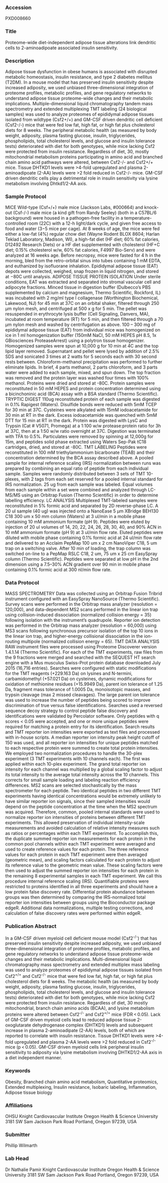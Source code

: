 ### Accession
PXD008660

### Title
Proteome-wide diet-independent adipose tissue alterations link dendritic cells to 2-aminoadipoate associated insulin sensitivity.

### Description
Adipose tissue dysfunction in obese humans is associated with disrupted metabolic homeostasis, insulin resistance, and type 2 diabetes mellitus (T2DM). In a mouse model that has preserved insulin sensitivity despite increased adiposity, we used unbiased three-dimensional integration of proteome profiles, metabolic profiles, and gene regulatory networks to understand adipose tissue proteome-wide changes and their metabolic implications. Multiple-dimensional liquid chromatography tandem mass spectrometry and extended multiplexing TMT labeling (24 biological samples) was used to analyze proteomes of epididymal adipose tissues isolated from wildtype (Csf2+/+) and GM-CSF driven dendritic cell deficient (Csf2-/-) mice that were fed low fat, high fat, or high fat plus cholesterol diets for 8 weeks. The peripheral metabolic health (as measured by body weight, adiposity, plasma fasting glucose, insulin, triglycerides, phospholipids, total cholesterol levels, and glucose and insulin tolerance tests) deteriorated with diet for both genotypes, while mice lacking Csf2 were protected from insulin resistance. Regardless of diet, 30, mostly mitochondrial metabolism proteins participating in amino acid and branched chain amino acid pathways were altered, between Csf2-/- and Csf2+/+ mice. Tissue DHTKD1 levels were >4-fold upregulated and plasma 2-aminoadipoate (2-AA) levels were >2 fold reduced in Csf2-/- mice. GM-CSF driven dendritic cells play a detrimental role in insulin sensitivity via lysine metabolism involving Dhtkd1/2-AA axis.

### Sample Protocol
MICE Wild-type (Csf+/+) male mice (Jackson Labs, #000664) and knock-out (Csf-/-) male mice (a kind gift from Randy Seeley) (both in a C57BL/6 background) were housed in a pathogen-free facility in a temperature-controlled room (22C) with a 12-h light/dark cycle, and given free access to food and water (3−5 mice per cage). At 8 weeks of age, the mice were fed either a low-fat (4%) regular chow diet (Wayne Rodent BLOX 8604; Harlan Teklad Laboratory, Madison, WI), a high-fat diet (HF diet; 60% fat calories, D12492 Research Diets) or a HF diet supplemented with cholesterol (HF+C diet; 0.15% cholesterol w/w, 60% fat calories, F4997 Bio-Serv) and were analyzed at 16 weeks age. Before necropsy, mice were fasted for 4 h in the morning, bled from the retro-orbital sinus into tubes containing 1 mM EDTA, and euthanized by isofluorane inhalation. Epididymal adipose tissue (EAT) depots were collected, weighed, snap frozen in liquid nitrogen, and stored at −80C until analysis.  ADIPOSE TISSUE PROTEIN ISOLATION Under sterile conditions, EAT was extracted and separated into stromal vascular cell and adipocyte fractions. Minced tissue in digestion buffer (Dulbecco’s PBS supplemented by calcium and magnesium, Thermo Scientific, Rockford, IL) was incubated with 2 mg/ml type I collagenase (Worthington Biochemical, Lakewood, NJ) for 45 min at 37C on an orbital shaker, filtered through 250 µm nylon mesh, and centrifuged at 500 x g for 5 min. The pellet was resuspended in erythrocyte lysis buffer (Cell Signaling, Danvers, MA), incubated at room temperature (RT) for 5 min, and then filtered through a 70 µm nylon mesh and washed by centrifugation as above.   100 – 300 mg of epididymal adipose tissue (EAT) from individual mice was homogenized on ice in 1 ml homogenization buffer (150mM NaCl, 50 mM HEPES pH 8.5, 1x GBiosciences ProteaseArrest) using a polytron tissue homogenizer. Homogenized samples were spun at 10,000 g for 10 min at 4C and the top lipid layer removed. Supernatant and pellet were lysed by addition of 2.5% SDS and sonicated 3 times at 2 watts for 5 seconds each with 30 second rests between. Chloroform-methanol precipitation was performed to further eliminate lipids. In brief, 4 parts methanol, 2 parts chloroform, and 3 parts water were added to each sample, mixed, and spun down. The top fraction was removed and the protein layer was washed four times with 100% methanol. Proteins were dried and stored at -80C. Protein samples were reconstituted in 50 mM HEPES and protein concentration determined using a bicinchoninic acid (BCA) assay with a BSA standard (Thermo Scientific).   TRYPTIC DIGEST 110ug reconstituted protein of each sample was digested in 0.1% Rapigest (Waters). Disulfide bonds were reduced with 5mM TCEP for 30 min at 37C. Cysteines were alkylated with 15mM iodoacetamide for 30 min at RT in the dark. Excess iodoacetamide was quenched with 5mM DTT for 15 min at RT in the dark. Protein was digested with LysC and Trypsin (Cat # V5071, Promega) at a 1:100 w/w protease:protein ratio for 3h at 37C, then at a 1:50 w/w ratio overnight at 37C. Digestion was terminated with TFA to 0.5%. Particulates were removed by spinning at 12,000g for 15m, and peptides solid phase extracted using Waters Sep-Pak tC18 cartridges, dried, and stored at -80C.  TMT LABELING Peptides were reconstituted in 100 mM triethylammonium bicarbonate (TEAB) and their concentration determined by the BCA assay described above. A pooled sample for internal reference scaling (IRS) normalization between runs was prepared by combining an equal ratio of peptide from each individual sample. Samples were randomly distributed between 3 sets of TMT 10-plexes, with 2 tags from each set reserved for a pooled internal standard for IRS normalization. 25 ug from each sample was labeled. Equal volumes from each sample within a set were combined and analyzed through LC-MS/MS using an Orbitrap Fusion (Thermo Scientific) in order to determine labelling efficiency.  LC ANALYSIS Multiplexed TMT-labeled samples were reconstituted in 5% formic acid and separated by 2D reverse-phase LC. A 20 ul sample (40 ug) was injected onto a NanoEase 5 μm XBridge BEH130 C18 300 um x 50 mm column (Waters) at 3 ul/min in a mobile phase containing 10 mM ammonium formate (pH 9). Peptides were eluted by injection of 20 ul volumes of 14, 20, 22, 24, 26, 28, 30, 40, and 90% ACN in 10 mM ammonium formate (pH 9) at 3 ul/min flow rate. Eluted peptides were diluted with mobile phase containing 0.1% formic acid at 24 ul/min flow rate and delivered to an Acclaim PepMap 100 um x 2 cm NanoViper C18, 5 um trap on a switching valve. After 10 min of loading, the trap column was switched on-line to a PepMap RSLC C18, 2 um, 75 um x 25 cm EasySpray column (Thermo Scientific). Peptides were separated at low pH in the 2nd dimension using a 7.5–30% ACN gradient over 90 min in mobile phase containing 0.1% formic acid at 300 nl/min flow rate.

### Data Protocol
MASS SPECTROMETRY Data was collected using an Orbitrap Fusion Tribrid instrument configured with an EasySpray NanoSource (Thermo Scientific). Survey scans were performed in the Orbitrap mass analyzer (resolution = 120,000), and data-dependent MS2 scans performed in the linear ion trap using collision-induced dissociation (normalized collision energy = 35) following isolation with the instrument’s quadrupole. Reporter ion detection was performed in the Orbitrap mass analyzer (resolution = 60,000) using MS3 scans following synchronous precursor isolation of the top 10 ions in the linear ion trap, and higher-energy collisional dissociation in the ion-routing multipole (normalized collision energy = 65).  TMT DATA ANALYSIS RAW instrument files were processed using Proteome Discoverer version 1.4.1.14 (Thermo Scientific). For each of the TMT experiments, raw files from the 9 fractions were merged and searched with the SEQUEST HT search engine with a Mus musculus Swiss-Prot protein database downloaded July 2015 (16,716 entries). Searches were configured with static modifications for the TMT reagents (+229.163 Da) on lysines and N-termini, carbamidomethyl (+57.021 Da) on cysteines, dynamic modifications for oxidation of methionine residues (+15.9949 Da), parent ion tolerance of 1.25 Da, fragment mass tolerance of 1.0005 Da, monoisotopic masses, and trypsin cleavage (max 2 missed cleavages). The large parent ion tolerance was used to increase the number of peptides being scored to improve discrimination of true versus false identifications. Searches used a reversed sequence decoy strategy to control peptide false discovery and identifications were validated by Percolator software. Only peptides with q scores < 0.05 were accepted, and one or more unique peptides were required for matching a protein entry for its identification.    Search results and TMT reporter ion intensities were exported as text files and processed with in-house scripts. A median reporter ion intensity peak height cutoff of 150 was used, and all reporter ion intensities for unique peptides matched to each respective protein were summed to create total protein intensities. We employed two normalization procedures to handle the 30-plex experiment (3 TMT experiments with 10 channels each). The first was applied within each 10-plex experiment. The grand total reporter ion intensity for each channel was multiplied by a global scaling factor to adjust its total intensity to the average total intensity across the 10 channels. This corrects for small sample loading and labeling reaction efficiency differences.    MS2 scans are selected stochastically by the mass spectrometer for each peptide. Two identical peptides in two different TMT experiments having identical concentrations would be extremely unlikely to have similar reporter ion signals, since their sampled intensities would depend on the peptide concentration at the time when the MS2 spectrum was acquired. Therefore, common, pooled internal standards were used to normalize reporter ion intensities of proteins between different TMT experiments. This allowed preservation of individual intensity-scale measurements and avoided calculation of relative intensity measures such as ratios or percentages within each TMT experiment. To accomplish this, the duplicate summed reporter ion measurements for each protein in the common pool channels within each TMT experiment were averaged and used to create reference values for each protein. The three reference values for each protein in each TMT experiment were then averaged (geometric mean), and scaling factors calculated for each protein to adjust its reference value to the geometric mean value.  These scaling factors were then used to adjust the summed reporter ion intensities for each protein in the remaining 8 experimental samples in each TMT experiment. We call this procedure internal reference scaling (IRS). Quantifiable proteins were restricted to proteins identified in all three experiments and should have a low protein false discovery rate.  Differential protein abundance between groups was then determined by comparing the IRS-normalized total reporter ion intensities between groups using the Bioconductor package edgeR. Additional data normalizations, multiple testing corrections, and calculation of false discovery rates were performed within edgeR.

### Publication Abstract
In a GM-CSF driven myeloid cell deficient mouse model (Csf2<sup>-/-</sup>) that has preserved insulin sensitivity despite increased adiposity, we used unbiased three-dimensional integration of proteome profiles, metabolic profiles, and gene regulatory networks to understand adipose tissue proteome-wide changes and their metabolic implications. Multi-dimensional liquid chromatography mass spectrometry and extended multiplex mass labeling was used to analyze proteomes of epididymal adipose tissues isolated from Csf2<sup>+/+</sup> and Csf2<sup>-/-</sup> mice that were fed low fat, high fat, or high fat plus cholesterol diets for 8 weeks. The metabolic health (as measured by body weight, adiposity, plasma fasting glucose, insulin, triglycerides, phospholipids, total cholesterol levels, and glucose and insulin tolerance tests) deteriorated with diet for both genotypes, while mice lacking Csf2 were protected from insulin resistance. Regardless of diet, 30 mostly mitochondrial, branch chain amino acids (BCAA), and lysine metabolism proteins were altered between Csf2<sup>-/-</sup> and Csf2<sup>+/+</sup> mice (FDR&#x2009;&lt;&#x2009;0.05). Lack of GM-CSF driven myeloid cells lead to reduced adipose tissue 2-oxoglutarate dehydrogenase complex (DHTKD1) levels and subsequent increase in plasma 2-aminoadipate (2-AA) levels, both of which are reported to correlate with insulin resistance. Tissue DHTKD1 levels were &gt;4-fold upregulated and plasma 2-AA levels were &gt;2 fold reduced in Csf2<sup>-/-</sup> mice (p&#x2009;&lt;&#x2009;0.05). GM-CSF driven myeloid cells link peripheral insulin sensitivity to adiposity via lysine metabolism involving DHTKD1/2-AA axis in a diet independent manner.

### Keywords
Obesity, Branched chain amino acid metabolism, Quantitative proteomics, Extended multiplexing, Insulin resistance, Isobaric labeling, Inflammation, Adipose tissue biology

### Affiliations
OHSU
Knight Cardiovascular Institute Oregon Health & Science University 3181 SW Sam Jackson Park Road Portland, Oregon 97239, USA

### Submitter
Phillip Wilmarth

### Lab Head
Dr Nathalie Pamir
Knight Cardiovascular Institute Oregon Health & Science University 3181 SW Sam Jackson Park Road Portland, Oregon 97239, USA


